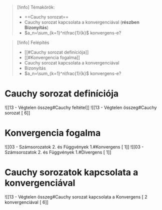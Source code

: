 > [!info] Témakörök:
> - ==Cauchy sorozat==
> - Cauchy sorozat kapcsolata a konvergenciával (**részben Bizonyítás**)
> - $a_n=\sum_{k=1}^n\frac{1}{k}$ konvergens-e?

> [!info] Felépítés
> - [[#Cauchy sorozat definíciója]]
> - [[#Konvergencia fogalma]]
> - Cauchy sorozat kapcsolata a konvergenciával
> - Bizonyítás
> - $a_n=\sum_{k=1}^n\frac{1}{k}$ konvergens-e?
# Cauchy sorozat definíciója
![[13 - Végtelen összeg#Cauchy feltétel]]
![[13 - Végtelen összeg#Cauchy sorozat [ 6]]
# Konvergencia fogalma
![[03 - Számsorozatok 2. és Függvények 1.#Konvergens [ 1]]
![[03 - Számsorozatok 2. és Függvények 1.#Divergens [ 1]]
# Cauchy sorozatok kapcsolata a konvergenciával
![[13 - Végtelen összeg#Cauchy sorozat kapcsolata a Konvergens [ 2 konvergenciával [ 6]]